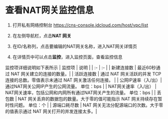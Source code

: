 # 查看NAT网关监控信息
1. 打开私有网络控制台 https://cns-console.jdcloud.com/host/vpc/list

2. 在左侧导航栏，点击**NAT 网关**

3. 在ID/名称列，点击要编辑的NAT网关名称，进入NAT网关详情页

4. 在详情页中可以点击**监控**，进入监控页面，查看监控信息

监控项详细说明如下表所示
| 监控项 | 说明 |
| :- | :- |
| 新建连接数 | 最近60秒通过 NAT 网关建立的连接的数量。|
| 活跃连接数 | 通过 NAT 网关活跃的并发 TCP 连接的总数。零值表示未通过 NAT 网关激活任何连接。 |
| 公网IP速率（入/出）| 通过NAT网关公网IP产生的公网流量。 单位：bps |
| NAT网关速率（入/出） | NAT网关速率，包括公网和内网所有通过NAT网关产生的流量。 单位：bps |
| 丢包数 | NAT 网关丢弃的数据包的数量。大于零的值可能指示 NAT 网关持续存在暂时性问题。 单位：个 |
| 源端口耗尽数 | NAT 网关无法分配源端口的次数。大于零的值表示通过 NAT 网关打开的并发连接太多。|
